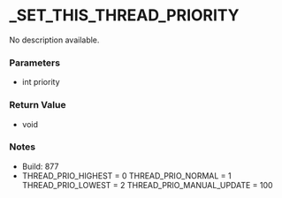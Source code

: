 # _SET_THIS_THREAD_PRIORITY

No description available.

### Parameters
* int priority

### Return Value
* void

### Notes
* Build: 877
* THREAD_PRIO_HIGHEST = 0
THREAD_PRIO_NORMAL = 1
THREAD_PRIO_LOWEST = 2
THREAD_PRIO_MANUAL_UPDATE = 100

